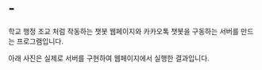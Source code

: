 # -
학교 행정 조교 처럼 작동하는 챗봇 웹페이지와 카카오톡 챗봇을 구동하는 서버를 만드는 프로그램입니다.

아래 사진은 실제로 서버를 구현하여 웹페이지에서 실행한 결과입니다.

